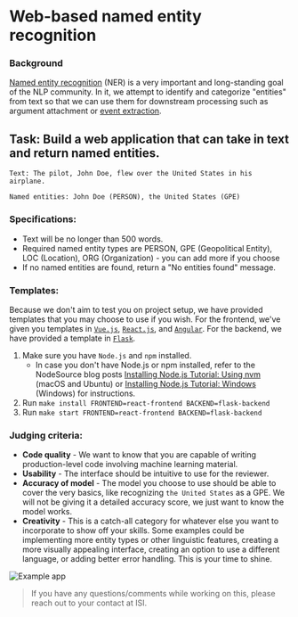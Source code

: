 # Web-based named entity recognition


### Background ##

[Named entity recognition](https://en.wikipedia.org/wiki/Named-entity_recognition) (NER) is a very important and long-standing goal of the NLP community. In it, we attempt to identify and categorize "entities" from text so that we can use them for downstream processing such as argument attachment or [event extraction](http://ceur-ws.org/Vol-779/derive2011_submission_1.pdf).

## Task: Build a web application that can take in text and return named entities.

```
Text: The pilot, John Doe, flew over the United States in his airplane.

Named entities: John Doe (PERSON), the United States (GPE)
```

### Specifications:
* Text will be no longer than 500 words.
* Required named entity types are PERSON, GPE (Geopolitical Entity), LOC (Location), ORG (Organization) - you can add more if you choose
* If no named entities are found, return a "No entities found" message.

### Templates:
Because we don't aim to test you on project setup, we have provided templates that you may choose to use if you wish. For the frontend, we've given you templates in [`Vue.js`](https://vuejs.org/), [`React.js`](https://reactjs.org/), and [`Angular`](https://angular.io/). For the backend, we have provided a template in [`Flask`](https://flask.palletsprojects.com/en/2.0.x/).
1. Make sure you have `Node.js` and `npm` installed.
   * In case you don't have Node.js or npm installed, refer to the NodeSource blog posts [Installing Node.js Tutorial: Using nvm](https://nodesource.com/blog/installing-node-js-tutorial-using-nvm-on-mac-os-x-and-ubuntu/) (macOS and Ubuntu) or [Installing Node.js Tutorial: Windows](https://nodesource.com/blog/installing-nodejs-tutorial-windows/) (Windows) for instructions.
2. Run `make install FRONTEND=react-frontend BACKEND=flask-backend`
3. Run `make start FRONTEND=react-frontend BACKEND=flask-backend`

### Judging criteria:
* **Code quality** - We want to know that you are capable of writing production-level code involving machine learning material.
* **Usability** - The interface should be intuitive to use for the reviewer.
* **Accuracy of model** - The model you choose to use should be able to cover the very basics, like recognizing `the United States` as a GPE. We will not be giving it a detailed accuracy score, we just want to know the model works.
* **Creativity** - This is a catch-all category for whatever else you want to incorporate to show off your skills. Some examples could be implementing more entity types or other linguistic features, creating a more visually appealing interface, creating an option to use a different language, or adding better error handling. This is your time to shine.

![Example app](./assets/web_ner_example.png)

> If you have any questions/comments while working on this, please reach out to your contact at ISI.
